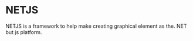 NETJS
=====

NETJS is a framework to help make creating graphical element as the. NET but js platform.
